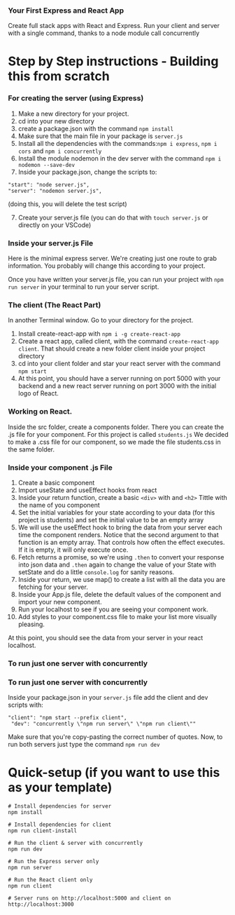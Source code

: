 ### Your First Express and React App
Create full stack apps with React and Express. Run your client and server with a single command, thanks to a node module call concurrently

# Step by Step instructions - Building this from scratch
### For creating the server (using Express)
1. Make a new directory for your project. 
2. cd into your new directory 
3. create a package.json with the command `npm install`
4. Make sure that the main file in your package is `server.js`
4. Install all the dependencies with the commands:`npm i express`, `npm i cors` and `npm i concurrently`
5. Install the module nodemon in the dev server with the command `npm i nodemon --save-dev`
6. Inside your package.json, change the scripts to: 
```
"start": "node server.js",
"server": "nodemon server.js",
```
(doing this, you will delete the test script)

7. Create your server.js file (you can do that with `touch server.js` or directly on your VSCode)

### Inside your server.js File
Here is the minimal express server. We're creating just one route to grab information. You probably will change this according to your project.

Once you have written your server.js file, you can run your project with `npm run server` in your terminal to run your server script.

### The client (The React Part)
In another Terminal window. Go to your directory for the project. 
1. Install create-react-app with `npm i -g create-react-app`
2. Create a react app, called client, with the command `create-react-app client`. That should create a new folder client inside your project directory 
3. cd into your client folder and star your react server with the command `npm start`
4. At this point, you should have a server running on port 5000 with your backend and a new react server running on port 3000 with the initial logo of React. 

### Working on React. 
Inside the src folder, create a components folder. 
There you can create the .js file for your component. For this project is called `students.js`
We decided to make a .css file for our component, so we made the file students.css in the same folder. 

### Inside your component .js File
1. Create a basic component 
2. Import useState and useEffect hooks from react
3. Inside your return function, create a basic `<div>` with and `<h2>` Tittle with the name of you component
4. Set the initial variables for your state according to your data (for this project is students) and set the initial value to be an empty array
5. We will use the useEffect hook to bring the data from your server each time the component renders. Notice that the second argument to that function is an empty array. That controls how often the effect executes. If it is empty, it will only execute once. 
6. Fetch returns a promise, so we're using `.then` to convert your response into json data and `.then` again to change the value of your State with setState and do a little `console.log` for sanity reasons.   
7. Inside your return, we use map() to create a list with all the data you are fetching for your server. 
8. Inside your App.js file, delete the default values of the component and import your new component. 
9. Run your localhost to see if you are seeing your component work. 
10. Add styles to your component.css file to make your list more visually pleasing. 

At this point, you should see the data from your server in your react localhost. 

### To run just one server with concurrently
### To run just one server with concurrently
Inside your package.json in your `server.js` file add the client and dev scripts with: 
```
"client": "npm start --prefix client",
 "dev": "concurrently \"npm run server\" \"npm run client\""
```
Make sure that you're copy-pasting the correct number of quotes. 
Now, to run both servers just type the command `npm run dev`


# Quick-setup (if you want to use this as your template)
```
# Install dependencies for server
npm install

# Install dependencies for client
npm run client-install

# Run the client & server with concurrently
npm run dev

# Run the Express server only
npm run server

# Run the React client only
npm run client

# Server runs on http://localhost:5000 and client on http://localhost:3000
```
